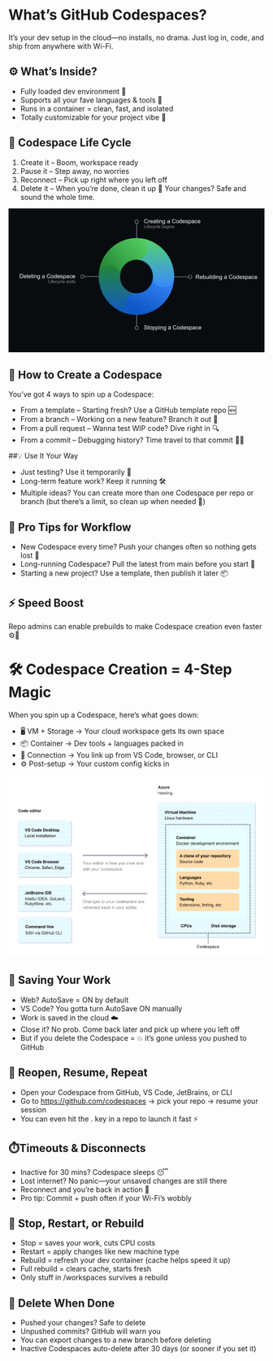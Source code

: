 #  What’s GitHub Codespaces?
It’s your dev setup in the cloud—no installs, no drama.
Just log in, code, and ship from anywhere with Wi-Fi.

## ⚙️ What’s Inside?
- Fully loaded dev environment 🔧
- Supports all your fave languages & tools 🧪
- Runs in a container = clean, fast, and isolated
- Totally customizable for your project vibe 🎨

## 🔁 Codespace Life Cycle
1. Create it – Boom, workspace ready
2. Pause it – Step away, no worries
3. Reconnect – Pick up right where you left off
4. Delete it – When you’re done, clean it up 🧹
Your changes? Safe and sound the whole time.

![Lifecycle](https://github.com/codess-aus/GitHub-Workshop/blob/f932884c177588b68c4315c5ad6882f5af12656c/assets/codespace-circular-lifecycle.png)

## 🚀 How to Create a Codespace
You’ve got 4 ways to spin up a Codespace:

- From a template – Starting fresh? Use a GitHub template repo 🆕
- From a branch – Working on a new feature? Branch it out 🌿
- From a pull request – Wanna test WIP code? Dive right in 🔍
- From a commit – Debugging history? Time travel to that commit 🕵️‍♀️

##💡 Use It Your Way
- Just testing? Use it temporarily 🧪
- Long-term feature work? Keep it running 🛠️
- Multiple ideas? You can create more than one Codespace per repo or branch (but there’s a limit, so clean up when needed 🧹)

## 🔁 Pro Tips for Workflow

- New Codespace every time? Push your changes often so nothing gets lost 💾
- Long-running Codespace? Pull the latest from main before you start 🔄
- Starting a new project? Use a template, then publish it later 📦

## ⚡ Speed Boost
Repo admins can enable prebuilds to make Codespace creation even faster ⚙️💨

# 🛠️ Codespace Creation = 4-Step Magic
When you spin up a Codespace, here’s what goes down:

- 🖥️ VM + Storage → Your cloud workspace gets its own space
- 📦 Container → Dev tools + languages packed in
- 🔌 Connection → You link up from VS Code, browser, or CLI
- ⚙️ Post-setup → Your custom config kicks in

![Creation](https://github.com/codess-aus/GitHub-Workshop/blob/f932884c177588b68c4315c5ad6882f5af12656c/assets/codespace-connection-editor.png)

## 💾 Saving Your Work
- Web? AutoSave = ON by default
- VS Code? You gotta turn AutoSave ON manually
- Work is saved in the cloud ☁️
- Close it? No prob. Come back later and pick up where you left off
- But if you delete the Codespace = 💥 it’s gone unless you pushed to GitHub

## 🔁 Reopen, Resume, Repeat
- Open your Codespace from GitHub, VS Code, JetBrains, or CLI
- Go to https://github.com/codespaces → pick your repo → resume your session
- You can even hit the . key in a repo to launch it fast ⚡

## ⏱️Timeouts & Disconnects
- Inactive for 30 mins? Codespace sleeps 😴
- Lost internet? No panic—your unsaved changes are still there
- Reconnect and you’re back in action 💪
- Pro tip: Commit + push often if your Wi-Fi’s wobbly

## 🛑 Stop, Restart, or Rebuild
- Stop = saves your work, cuts CPU costs
- Restart = apply changes like new machine type
- Rebuild = refresh your dev container (cache helps speed it up)
- Full rebuild = clears cache, starts fresh
- Only stuff in /workspaces survives a rebuild

## 🧹 Delete When Done
- Pushed your changes? Safe to delete
- Unpushed commits? GitHub will warn you
- You can export changes to a new branch before deleting
- Inactive Codespaces auto-delete after 30 days (or sooner if you set it)

